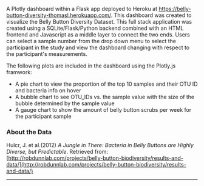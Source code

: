 A Plotly dashboard within a Flask app deployed to Heroku at https://belly-button-diversity-thomasl.herokuapp.com/. This dashboard was created to visualize the Belly Button Diversity Dataset. This full stack application was created using a SQLite/Flask/Python backend combined with an HTML frontend and Javascript as a middle layer to connect the two ends. Users can select a sample number from the drop down menu to select the participant in the study and view the dashboard changing with respect to the participant's measurements.

The following plots are included in the dashboard using the Plotly.js framwork:

  - A pie chart to view the proportion of the top 10 samples and their OTU ID and bacteria info on hover
  - A bubble chart to see OTU_IDs vs. the sample value with the size of the bubble determined by the sample value
  - A gauge chart to show the amount of belly button scrubs per week for the participant sample


### About the Data

Hulcr, J. et al.(2012) _A Jungle in There: Bacteria in Belly Buttons are Highly Diverse, but Predictable_. Retrieved from: [http://robdunnlab.com/projects/belly-button-biodiversity/results-and-data/](http://robdunnlab.com/projects/belly-button-biodiversity/results-and-data/)

- - -


